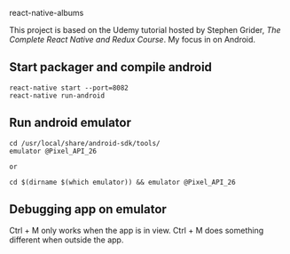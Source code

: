 react-native-albums

This project is based on the Udemy tutorial hosted by Stephen Grider, _The Complete React Native and Redux Course_. My focus in on Android.

## Start packager and compile android
```
react-native start --port=8082
react-native run-android
```

## Run android emulator
```
cd /usr/local/share/android-sdk/tools/
emulator @Pixel_API_26

or

cd $(dirname $(which emulator)) && emulator @Pixel_API_26
```

## Debugging app on emulator
Ctrl + M only works when the app is in view. Ctrl + M does something different when outside the app.

